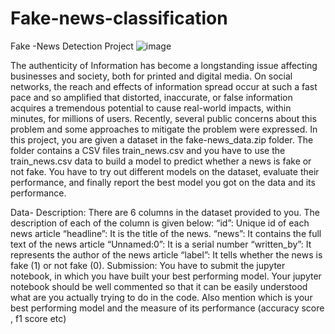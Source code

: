 # Fake-news-classification
Fake -News Detection Project 
![image](https://user-images.githubusercontent.com/70597780/172857138-9c0d734c-428d-4411-b5f8-ed563177b164.png)


The authenticity of Information has become a longstanding issue affecting businesses and society, both for printed and digital media. On social networks, the reach and effects of information spread occur at such a fast pace and so amplified that distorted, inaccurate, or false information acquires a tremendous potential to cause real-world impacts, within minutes, for millions of users. Recently, several public concerns about this problem and some approaches to mitigate the problem were expressed. 
In this project, you are given a dataset in the fake-news_data.zip folder. The folder contains a CSV files train_news.csv and you have to use the train_news.csv data to build a model to predict whether a news is fake or not fake. You have to try out different models on the dataset, evaluate their performance, and finally report the best model you got on the data and its performance.

Data- Description:
There are 6 columns in the dataset provided to you. The description of each of the column is given below:
“id”:  Unique id of each news article
“headline”:  It is the title of the news.
“news”:  It contains the full text of the news article
“Unnamed:0”:  It is a serial number
“written_by”:  It represents the author of the news article
“label”:  It tells whether the news is fake (1) or not fake (0).
Submission:
You have to submit the jupyter notebook, in which you have built your best performing model. Your jupyter notebook should be well commented so that it can be easily understood what are you actually trying to do in the code. Also mention which is your best performing model and the measure of its performance (accuracy score , f1 score etc)


